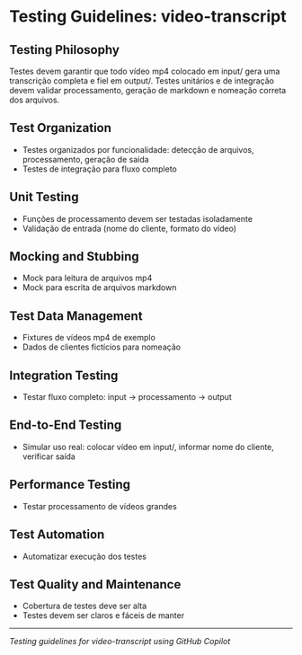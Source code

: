 # Testing Guidelines: video-transcript

## Testing Philosophy
Testes devem garantir que todo vídeo mp4 colocado em input/ gera uma transcrição completa e fiel em output/. Testes unitários e de integração devem validar processamento, geração de markdown e nomeação correta dos arquivos.

## Test Organization
- Testes organizados por funcionalidade: detecção de arquivos, processamento, geração de saída
- Testes de integração para fluxo completo

## Unit Testing
- Funções de processamento devem ser testadas isoladamente
- Validação de entrada (nome do cliente, formato do vídeo)

## Mocking and Stubbing
- Mock para leitura de arquivos mp4
- Mock para escrita de arquivos markdown

## Test Data Management
- Fixtures de vídeos mp4 de exemplo
- Dados de clientes fictícios para nomeação

## Integration Testing
- Testar fluxo completo: input → processamento → output

## End-to-End Testing
- Simular uso real: colocar vídeo em input/, informar nome do cliente, verificar saída

## Performance Testing
- Testar processamento de vídeos grandes

## Test Automation
- Automatizar execução dos testes

## Test Quality and Maintenance
- Cobertura de testes deve ser alta
- Testes devem ser claros e fáceis de manter

---
*Testing guidelines for video-transcript using GitHub Copilot*
